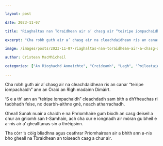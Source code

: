 ```yaml
---

layout: post

date: 2023-11-07

title: "Riaghaltas nan Tòraidhean air a’ chasg air “teiripe iompachaidh” a thrèigsinn a-rithist"

excerpt: "Cha robh guth air a’ chasg air na cleachdaidhean ris an canar “teiripe iompachaidh” ann an Òraid an Rìgh madainn Dimàirt."

image: /images/posts/2023-11-07-riaghaltas-nan-toraidhean-air-a-chasg-air-teiripe-iompachaidh-a-threigsinn-a-rithist.webp

author: Crìstean MacMhìcheil

categories: ["An Rìoghachd Aonaichte", "Creideamh", "Lagh", "Poileataigs", "Slàinte"]
  
---
```


Cha robh guth air a’ chasg air na cleachdaidhean ris an canar “teiripe iompachaidh” ann an Òraid an Rìgh madainn Dimàirt.

‘S e a th’ ann an “teiripe iompachaidh” cleachdadh sam bith a dh’fheuchas ri taobhadh feise, no dearbh-aithne gnè, neach atharrachadh.

Gheall Sunak nuair a chaidh e na Phrìomhaire gum biodh an casg deiseil a chur an gnìomh san t-Samhain, ach cha cur e iongnadh air mòran gu bheil e a-nis air a’ ghealltanas sin a thrèigsinn.

Tha còrr ’s còig bliadhna agus ceathrar Prìomhairean air a bhith ann a-nis bho gheall na Tòraidhean an toiseach casg a chur air.